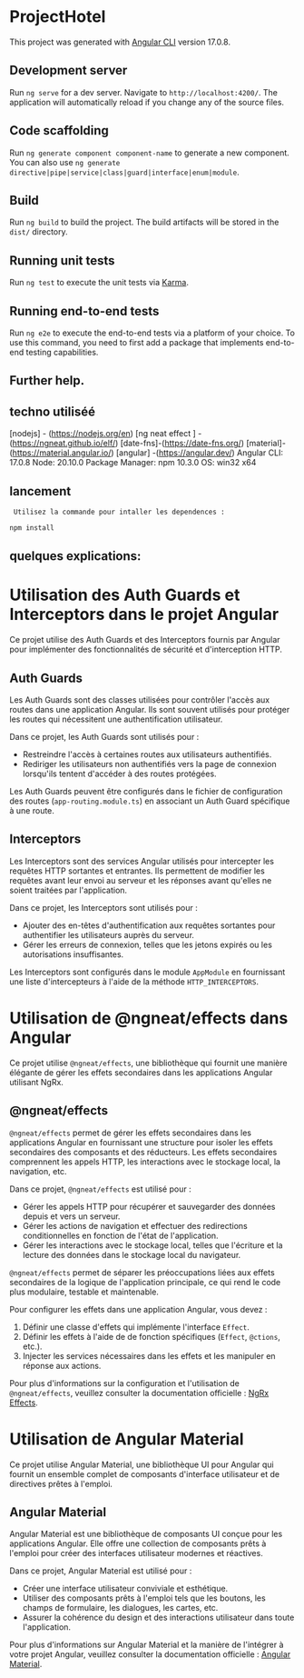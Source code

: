 # ProjectHotel

This project was generated with [Angular CLI](https://github.com/angular/angular-cli) version 17.0.8.

## Development server

Run `ng serve` for a dev server. Navigate to `http://localhost:4200/`. The application will automatically reload if you change any of the source files.

## Code scaffolding

Run `ng generate component component-name` to generate a new component. You can also use `ng generate directive|pipe|service|class|guard|interface|enum|module`.

## Build

Run `ng build` to build the project. The build artifacts will be stored in the `dist/` directory.

## Running unit tests

Run `ng test` to execute the unit tests via [Karma](https://karma-runner.github.io).

## Running end-to-end tests

Run `ng e2e` to execute the end-to-end tests via a platform of your choice. To use this command, you need to first add a package that implements end-to-end testing capabilities.

## Further help.

## techno utiliséé

[nodejs] - (https://nodejs.org/en)
[ng neat effect ] -(https://ngneat.github.io/elf/) 
[date-fns]-(https://date-fns.org/)
[material]- (https://material.angular.io/)
[angular] -(https://angular.dev/)
Angular CLI: 17.0.8
Node: 20.10.0
Package Manager: npm 10.3.0
OS: win32 x64


## lancement

     Utilisez la commande pour intaller les dependences :

   ```bash
   npm install
   ```
   

## quelques explications:
# Utilisation des Auth Guards et Interceptors dans le projet Angular

Ce projet utilise des Auth Guards et des Interceptors fournis par Angular pour implémenter des fonctionnalités de sécurité et d'interception HTTP.

## Auth Guards

Les Auth Guards sont des classes utilisées pour contrôler l'accès aux routes dans une application Angular. Ils sont souvent utilisés pour protéger les routes qui nécessitent une authentification utilisateur.

Dans ce projet, les Auth Guards sont utilisés pour :

- Restreindre l'accès à certaines routes aux utilisateurs authentifiés.
- Rediriger les utilisateurs non authentifiés vers la page de connexion lorsqu'ils tentent d'accéder à des routes protégées.

Les Auth Guards peuvent être configurés dans le fichier de configuration des routes (`app-routing.module.ts`) en associant un Auth Guard spécifique à une route.

## Interceptors

Les Interceptors sont des services Angular utilisés pour intercepter les requêtes HTTP sortantes et entrantes. Ils permettent de modifier les requêtes avant leur envoi au serveur et les réponses avant qu'elles ne soient traitées par l'application.

Dans ce projet, les Interceptors sont utilisés pour :

- Ajouter des en-têtes d'authentification aux requêtes sortantes pour authentifier les utilisateurs auprès du serveur.
- Gérer les erreurs de connexion, telles que les jetons expirés ou les autorisations insuffisantes.

Les Interceptors sont configurés dans le module `AppModule` en fournissant une liste d'intercepteurs à l'aide de la méthode `HTTP_INTERCEPTORS`.




# Utilisation de @ngneat/effects dans Angular

Ce projet utilise `@ngneat/effects`, une bibliothèque qui fournit une manière élégante de gérer les effets secondaires dans les applications Angular utilisant NgRx.

## @ngneat/effects

`@ngneat/effects` permet de gérer les effets secondaires dans les applications Angular en fournissant une structure pour isoler les effets secondaires des composants et des réducteurs. Les effets secondaires comprennent les appels HTTP, les interactions avec le stockage local, la navigation, etc.

Dans ce projet, `@ngneat/effects` est utilisé pour :

- Gérer les appels HTTP pour récupérer et sauvegarder des données depuis et vers un serveur.
- Gérer les actions de navigation et effectuer des redirections conditionnelles en fonction de l'état de l'application.
- Gérer les interactions avec le stockage local, telles que l'écriture et la lecture des données dans le stockage local du navigateur.

`@ngneat/effects` permet de séparer les préoccupations liées aux effets secondaires de la logique de l'application principale, ce qui rend le code plus modulaire, testable et maintenable.

Pour configurer les effets dans une application Angular, vous devez :

1. Définir une classe d'effets qui implémente l'interface `Effect`.
2. Définir les effets à l'aide de de fonction spécifiques (`Effect`, `@ctions`, etc.).
3. Injecter les services nécessaires dans les effets et les manipuler en réponse aux actions.

Pour plus d'informations sur la configuration et l'utilisation de `@ngneat/effects`, veuillez consulter la documentation officielle : [NgRx Effects](https://ngneat.github.io/elf/).


# Utilisation de Angular Material

Ce projet utilise Angular Material, une bibliothèque UI pour Angular qui fournit un ensemble complet de composants d'interface utilisateur et de directives prêtes à l'emploi.

## Angular Material

Angular Material est une bibliothèque de composants UI conçue pour les applications Angular. Elle offre une collection de composants prêts à l'emploi pour créer des interfaces utilisateur modernes et réactives.

Dans ce projet, Angular Material est utilisé pour :

- Créer une interface utilisateur conviviale et esthétique.
- Utiliser des composants prêts à l'emploi tels que les boutons, les champs de formulaire, les dialogues, les cartes, etc.
- Assurer la cohérence du design et des interactions utilisateur dans toute l'application.

Pour plus d'informations sur Angular Material et la manière de l'intégrer à votre projet Angular, veuillez consulter la documentation officielle : [Angular Material](https://material.angular.io/).